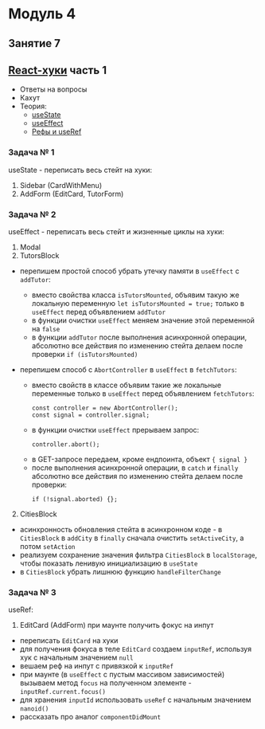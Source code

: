 # Модуль 4

## Занятие 7

## [React-хуки](https://reactjs.org/docs/hooks-intro.html) часть 1

- Ответы на вопросы
- Кахут
- Теория:
  - [useState](https://reactjs.org/docs/hooks-state.html)
  - [useEffect](https://reactjs.org/docs/hooks-effect.html)
  - [Рефы и useRef](https://reactjs.org/docs/hooks-reference.html#useref)

### Задача № 1

useState - переписать весь стейт на хуки:

1. Sidebar (CardWithMenu)
2. AddForm (EditCard, TutorForm)

### Задача № 2

useEffect - переписать весь стейт и жизненные циклы на хуки:

1. Modal
2. TutorsBlock

- перепишем простой способ убрать утечку памяти в `useEffect` с `addTutor`:
  - вместо свойства класса `isTutorsMounted`, объявим такую же локальную
    переменную `let isTutorsMounted = true;` только в `useEffect` перед
    объявлением `addTutor`
  - в функции очистки `useEffect` меняем значение этой переменной на `false`
  - в функции `addTutor` после выполнения асинхронной операции, абсолютно все
    действия по изменению стейта делаем после проверки `if (isTutorsMounted)`
- перепишем способ с `AbortController` в `useEffect` в `fetchTutors`:

  - вместо свойств в классе объявим такие же локальные переменные только в
    `useEffect` перед объявлением `fetchTutors`:
    ```
    const controller = new AbortController();
    const signal = controller.signal;
    ```
  - в функции очистки `useEffect` прерываем запрос:
    ```
    controller.abort();
    ```
  - в GET-запросе передаем, кроме ендпоинта, объект `{ signal }`
  - после выполнения асинхронной операции, в `catch` и `finally` абсолютно все
    действия по изменению стейта делаем после проверки:
    ```
    if (!signal.aborted) {};
    ```

2. CitiesBlock

- асинхронность обновления стейта в асинхронном коде - в `CitiesBlock` в
  `addCity` в `finally` сначала очистить `setActiveCity`, а потом `setAction`
- реализуем сохранение значения фильтра `CitiesBlock` в `localStorage`, чтобы
  показать ленивую инициализацию в `useState`
- в `CitiesBlock` убрать лишнюю функцию `handleFilterChange`

### Задача № 3

useRef:

1. EditCard (AddForm) при маунте получить фокус на инпут

- переписать `EditCard` на хуки
- для получения фокуса в теле `EditCard` создаем `inputRef`, используя хук с
  начальным значением `null`
- вешаем реф на инпут с привязкой к `inputRef`
- при маунте (в `useEffect` с пустым массивом зависимостей) вызываем метод
  `focus` на полученном элементе - `inputRef.current.focus()`
- для хранения `inputId` использовать `useRef` с начальным значением `nanoid()`
- рассказать про аналог `componentDidMount`
